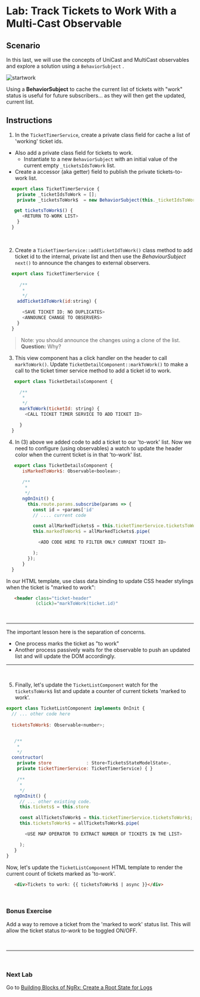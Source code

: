 # Lab: Track Tickets to Work With a Multi-Cast Observable

## Scenario

In this last, we will use the concepts of UniCast and MultiCast observables and explore a solution using a `BehaviorSubject` .

![startwork](https://user-images.githubusercontent.com/210413/35168754-c42e14b6-fd1f-11e7-93e8-af0836b3ff3c.jpg)

Using a **BehaviorSubject** to cache the current list of tickets with "work" status is useful for future subscribers... as they will then get the updated, current list.


## Instructions
1. In the `TicketTimerService`, create a private class field for cache a list of 'working' ticket ids.

  *  Also add a private class field for tickets to work. 
     *  Instantiate to a new `BehaviorSubject` with an initial value of the current empty `_ticketsIdsToWork` list.
  *  Create a accessor (aka getter) field to publish the private tickets-to-work list.


  ```js
    export class TicketTimerService {
      private _ticketIdsToWork = [];
      private _ticketsToWork$  = new BehaviorSubject(this._ticketIdsToWork);

     get ticketsToWork$() {
        <RETURN TO-WORK LIST>
      }
    }
  ```    

  <br/>

2. Create a `TicketTimerService::addTicketIdToWork()` class method to add ticket id to the internal, private list and then use the *BehaviourSubject* `next()` to announce the changes to external observers.


  ```js
    export class TicketTimerService {
    
       /**
        *
        */
      addTicketIdToWork(id:string) {

        <SAVE TICKET ID; NO DUPLICATES>
        <ANNOUNCE CHANGE TO OBSERVERS>
      }
    }
 ```
 
 >  Note: you should announce the changes using a clone of the list. **Question:** Why?
 
 
3. This view component has a click handler on the header to call `markToWork()`. Update `TicketDetailComponent::markToWork()` to make a call to the ticket timer service method to add a ticket id to work.

  ```js
     export class TicketDetailsComponent {

       /**
        *
        */     
       markToWork(ticketId: string) {                                                                                           
         <CALL TICKET TIMER SERVICE TO ADD TICKET ID>                                                                         

       }
    }
  ```

4. In (3) above we added code to add a ticket to our 'to-work' list. Now we need to configure (using observables) a watch to update the header color when the current ticket is in that 'to-work' list. 

  ```js
     export class TicketDetailsComponent {
        isMarkedToWork$: Observable<boolean>; 
                
        /**
         *
         */
        ngOnInit() {
          this.route.params.subscribe(params => {
            const id = +params['id'
            // .... current code

            const allMarkedTickets$ = this.ticketTimerService.ticketsToWork$;
            this.markedToWork$ = allMarkedTickets$.pipe(

              <ADD CODE HERE TO FILTER ONLY CURRENT TICKET ID>

            );
          });
        }
    }
  ```

In our HTML template, use class data binding to update CSS header stylings when the ticket is "marked to work":

  ```html
     <header class="ticket-header" 
             (click)="markToWork(ticket.id)"                                                                                                [class.marked]="markedToWork$ | async"> 
  ```
  
<br/>

---

The important lesson here is the separation of concerns. 

* One process marks the ticket as "to work"
* Another process passively waits for the observable to push an updated list and will update the DOM accordingly.

---

<br/>


5. Finally, let's update the `TicketListComponent` watch for the `ticketsToWork$` list and update a counter of current tickets 'marked to work'.

  ```js
  export class TicketListComponent implements OnInit {
    // ... other code here
    
    ticketsToWork$: Observable<number>;


     /**
      *
      */
    constructor(
      private store             : Store<TicketsStateModelState>, 
      private ticketTimerService: TicketTimerService) { }

      /**
       *
       */    
     ngOnInit() {
       // ... other existing code.
       this.tickets$ = this.store

       const allTicketsToWork$ = this.ticketTimerService.ticketsToWork$;
       this.ticketsToWork$ = allTicketsToWork$.pipe(

         <USE MAP OPERATOR TO EXTRACT NUMBER OF TICKETS IN THE LIST>

       );
     }
  }
```

Now, let's update the `TicketListComponent` HTML template to render the current count of tickets marked as 'to-work'.

  ```html
     <div>Tickets to work: {{ ticketsToWork$ | async }}</div> 
  ```

<br/>

### Bonus Exercise

Add a way to remove a ticket from the 'marked to work' status list. This will allow the ticket status *to-work* to be toggled ON/OFF.

<br/>

----

<br/>

### Next Lab

Go to [Building Blocks of NgRx: Create a Root State for Logs](/building-blocks-of-ngrx/lab-1.md)
